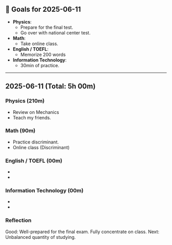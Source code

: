 ## 🎯 Goals for 2025-06-11
- **Physics**: 
  - Prepare for the final test.
  -  Go over with national center test.
- **Math**: 
  - Take online class.
- **English / TOEFL**:  
  -  Memorize 200 words
- **Information Technology**:  
  -  30min of practice.

---

## 2025-06-11  (Total: 5h 00m)

### Physics (210m)
- Review on Mechanics
- Teach my friends.

### Math (90m)
- Practice discriminant.
- Online class (Discriminant)

### English / TOEFL (00m)
- 
- 

### Information Technology (00m)
- 
- 

### Reflection
Good: Well-prepared for the final exam. Fully concentrate on class.
Next: Unbalanced quantity of studying.
